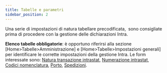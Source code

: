```yaml
---
title: Tabelle e parametri
sidebar_position: 2
---
```


Una serie di impostazioni di natura tabellare precodificata,  sono consigliate prima di procedere con la gestione delle dichiarazioni Intra.

**Elenco tabelle obbligatorie**: è opportuno riferirsi alla sezione [Home>Tabelle>Amministrazione] e [Home>Tabelle>Impostazioni generali] per identificare le corrette impostazioni della gestione Intra. Le form interessate sono: [Natura transazione intrastat](/docs/configurations/tables/finance/nature-of-intrastat-transaction), [Numerazione intrastat](/docs/configurations/tables/fluentis-numerations), [Codici nomenclatura](/docs/configurations/tables/finance/nomenclature-codes), [Porto](/docs/configurations/tables/general-settings/carriages), [Spedizioni](/docs/configurations/tables/general-settings/shipments).

